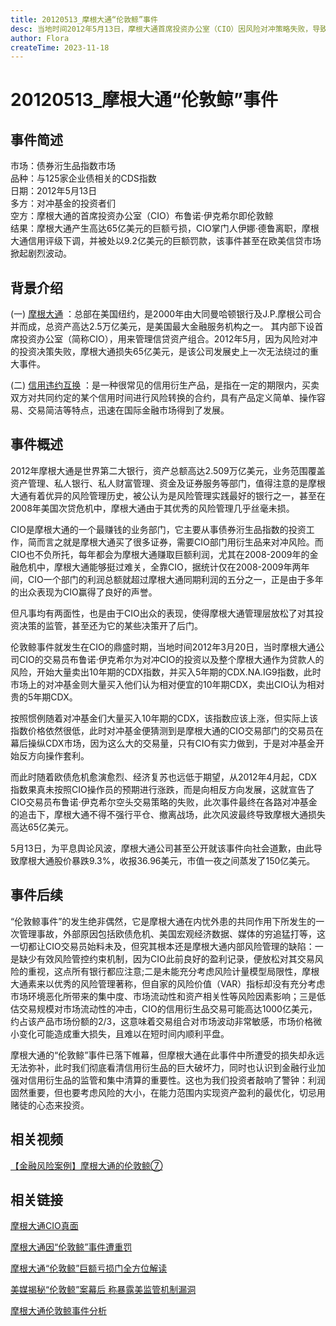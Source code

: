```yaml
---
title: 20120513_摩根大通“伦敦鲸”事件
desc: 当地时间2012年5月13日，摩根大通首席投资办公室（CIO）因风险对冲策略失败，导致摩根大通银行衍生品押注产生高达65亿美元的巨大亏损，这是摩根大通银行史上最大规模的亏损，因此事件对企业债的交易造成信贷市场的剧烈波动，所以该事件被称为“伦敦鲸事件”。
author: Flora
createTime: 2023-11-18
---
```


#  20120513_摩根大通“伦敦鲸”事件

## 事件简述
市场：债券洐生品指数市场  
品种：与125家企业债相关的CDS指数  
日期：2012年5月13日  
多方：对冲基金的投资者们  
空方：摩根大通的首席投资办公室（CIO）布鲁诺·伊克希尔即伦敦鲸  
结果：摩根大通产生高达65亿美元的巨额亏损，CIO掌门人伊娜·德鲁离职，摩根大通信用评级下调，并被处以9.2亿美元的巨额罚款，该事件甚至在欧美信贷市场掀起剧烈波动。	

## 背景介绍

(一) [摩根大通](https://baike.baidu.com/item/%E6%91%A9%E6%A0%B9%E5%A4%A7%E9%80%9A?fromModule=lemma_search-box#8) ：总部在美国纽约，是2000年由大同曼哈顿银行及J.P.摩根公司合并而成，总资产高达2.5万亿美元，是美国最大金融服务机构之一。 其内部下设首席投资办公室（简称CIO），用来管理信贷资产组合。2012年5月，因为风险对冲的投资决策失败，摩根大通损失65亿美元，是该公司发展史上一次无法绕过的重大事件。

(二) [信用违约互换](https://baike.baidu.com/item/%E4%BF%A1%E7%94%A8%E8%BF%9D%E7%BA%A6%E4%BA%92%E6%8D%A2?fromModule=lemma_search-box) ：是一种很常见的信用衍生产品，是指在一定的期限内，买卖双方对共同约定的某个信用时间进行风险转换的合约，具有产品定义简单、操作容易、交易简洁等特点，迅速在国际金融市场得到了发展。

## 事件概述

2012年摩根大通是世界第二大银行，资产总额高达2.509万亿美元，业务范围覆盖资产管理、私人银行、私人财富管理、资金及证券服务等部门，值得注意的是摩根大通有着优异的风险管理历史，被公认为是风险管理实践最好的银行之一，甚至在2008年美国次贷危机中，摩根大通由于其优秀的风险管理几乎丝毫未损。

CIO是摩根大通的一个最赚钱的业务部门，它主要从事债券洐生品指数的投资工作，简而言之就是摩根大通买了很多证券，需要CIO部门用衍生品来对冲风险。而CIO也不负所托，每年都会为摩根大通赚取巨额利润，尤其在2008-2009年的金融危机中，摩根大通能够挺过难关，全靠CIO，据统计仅在2008-2009年两年间，CIO一个部门的利润总额就超过摩根大通同期利润的五分之一，正是由于多年的出众表现为CIO赢得了良好的声誉。

但凡事均有两面性，也是由于CIO出众的表现，使得摩根大通管理层放松了对其投资决策的监管，甚至还为它的某些决策开了后门。

伦敦鲸事件就发生在CIO的鼎盛时期，当地时间2012年3月20日，当时摩根大通公司CIO的交易员布鲁诺·伊克希尔为对冲CIO的投资以及整个摩根大通作为贷款人的风险，开始大量卖出10年期的CDX指数，并买入5年期的CDX.NA.IG9指数，此时市场上的对冲基金则大量买入他们认为相对便宜的10年期CDX，卖出CIO认为相对贵的5年期CDX。

按照惯例随着对冲基金们大量买入10年期的CDX，该指数应该上涨，但实际上该指数价格依然很低，此时对冲基金便猜测到是摩根大通的CIO交易部门的交易员在幕后操纵CDX市场，因为这么大的交易量，只有CIO有实力做到，于是对冲基金开始反方向操作套利。

而此时随着欧债危机愈演愈烈、经济复苏也远低于期望，从2012年4月起，CDX指数果真未按照CIO操作员的预期进行涨跌，而是向相反方向发展，这就宣告了CIO交易员布鲁诺·伊克希尔空头交易策略的失败，此次事件最终在各路对冲基金的追击下，摩根大通不得不强行平仓、撤离战场，此次风波最终导致摩根大通损失高达65亿美元。

5月13日，为平息舆论风波，摩根大通公司甚至公开就该事件向社会道歉，由此导致摩根大通股价暴跌9.3%，收报36.96美元，市值一夜之间蒸发了150亿美元。
## 事件后续
 “伦敦鲸事件”的发生绝非偶然，它是摩根大通在内忧外患的共同作用下所发生的一次管理事故，外部原因包括欧债危机、美国宏观经济数据、媒体的穷追猛打等，这一切都让CIO交易员始料未及，但究其根本还是摩根大通内部风险管理的缺陷：一是缺少有效风险管控约束机制，因为CIO此前良好的盈利记录，便放松对其交易风险的重视，这点所有银行都应注意;二是未能充分考虑风险计量模型局限性，摩根大通素来以优秀的风险管理著称，但自家的风险价值（VAR）指标却没有充分考虑市场环境恶化所带来的集中度、市场流动性和资产相关性等风险因素影响；三是低估交易规模对市场流动性的冲击，CIO的信用衍生品交易可能高达1000亿美元，约占该产品市场份额的2/3，这意味着交易组合对市场波动非常敏感，市场价格微小变化可能造成重大损失，且难以在短时间内顺利平盘。

摩根大通的“伦敦鲸”事件已落下帷幕，但摩根大通在此事件中所遭受的损失却永远无法弥补，此时我们彻底看清信用衍生品的巨大破坏力，同时也认识到金融行业加强对信用衍生品的监管和集中清算的重要性。这也为我们投资者敲响了警钟：利润固然重要，但也要考虑风险的大小，在能力范围内实现资产盈利的最优化，切忌用赌徒的心态来投资。
	
## 相关视频
[【金融风险案例】摩根大通的伦敦鲸⑦](https://www.bilibili.com/video/BV1WZ4y1W78v?vd_source=afeaf1bbefec5c4f552772f6a2290b8b)
## 相关链接
[摩根大通CIO真面](https://www.docin.com/p-1014149588.html)
			 
[摩根大通因“伦敦鲸”事件遭重罚](http://m.ldnews.cn/pcarticle/235306?mobile)
			 
[摩根大通“伦敦鲸”巨额亏损门全方位解读](http://finance.sina.com.cn/world/20120512/025312050355.shtml)
			 
[美媒揭秘“伦敦鲸”案幕后 称暴露美监管机制漏洞](https://www.chinanews.com/fortune/2013/08-19/5178713.shtml)
			 
[摩根大通伦敦鲸事件分析](https://www.weivol.cn/2018/01/london-whale/)
